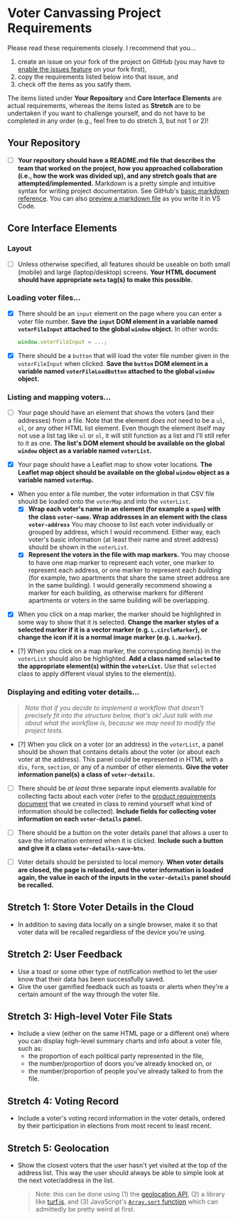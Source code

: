 # Voter Canvassing Project Requirements

Please read these requirements closely. I recommend that you...
1.  create an issue on your fork of the project on GitHub (you may have to [enable the issues feature](https://stackoverflow.com/a/16406283/123776) on your fork first),
2.  copy the requirements listed below into that issue, and
3.  check off the items as you satify them.

The items listed under **Your Repository** and **Core Interface Elements** are actual requirements, whereas the items listed as **Stretch** are to be undertaken if you want to challenge yourself, and do not have to be completed in any order (e.g., feel free to do stretch 3, but not 1 or 2)!

## Your Repository

* [ ] **Your repository should have a README.md file that describes the team that worked on the project, how you approached collaboration (i.e., how the work was divided up), and any stretch goals that are attempted/implemented.** Markdown is a pretty simple and intuitive syntax for writing project documentation. See GitHub's [basic markdown reference](https://docs.github.com/en/get-started/writing-on-github/getting-started-with-writing-and-formatting-on-github/basic-writing-and-formatting-syntax). You can also [preview a markdown file](https://code.visualstudio.com/docs/languages/markdown#_markdown-preview) as you write it in VS Code.

## Core Interface Elements

### Layout

* [ ] Unless otherwise specified, all features should be useable on both small (mobile) and large (laptop/desktop) screens. **Your HTML document should have appropriate `meta` tag(s) to make this possible.**

### Loading voter files...

* [x] There should be an `input` element on the page where you can enter a voter file number. **Save the `input` DOM element in a variable named `voterFileInput` attached to the global `window` object.** In other words:
  
  ```js
  window.voterFileInput = ...;
  ```

* [x] There should be a `button` that will load the voter file number given in the `voterFileInput` when clicked. **Save the `button` DOM element in a variable named `voterFileLoadButton` attached to the global `window` object.**

### Listing and mapping voters...

* [ ] Your page should have an element that shows the voters (and their addresses) from a file. Note that the element _does not_ need to be a `ul`, `ol`, or any other HTML list element. Even though the element itself may not use a list tag like `ul` or `ol`, it will still function as a list and I'll still refer to it as one. **The list's DOM element should be available on the global `window` object as a variable named `voterList`.**

* [x] Your page should have a Leaflet map to show voter locations. **The Leaflet map object should be available on the global `window` object as a variable named `voterMap`.**

* When you enter a file number, the voter information in that CSV file should be loaded onto the `voterMap` and into the `voterList`.
  * [x] **Wrap each voter's name in an element (for example a `span`) with the class `voter-name`. Wrap addresses in an element with the class `voter-address`** You may choose to list each voter individually or grouped by address, which I would recommend. Either way, each voter's basic information (at least their name and street address) should be shown in the `voterList`.
  * [x] **Represent the voters in the file with map markers.** You may choose to have one map marker to represent each voter, one marker to represent each address, or one marker to represent each _building_ (for example, two apartments that share the same street address are in the same building). I would generally recommend showing a marker for each building, as otherwise markers for different apartments or voters in the same building will be overlapping.

* [x] When you click on a map marker, the marker should be highlighted in some way to show that it is selected. **Change the marker styles of a selected marker if it is a vector marker (e.g. `L.circleMarker`), or change the icon if it is a normal image marker (e.g. `L.marker`).**

* [?] When you click on a map marker, the corresponding item(s) in the `voterList` should also be highlighted. **Add a class named `selected` to the appropriate element(s) within the `voterList`.** Use that `selected` class to apply different visual styles to the element(s).

### Displaying and editing voter details...

> _Note that if you decide to implement a workflow that doesn't precisely fit into the structure below, that's ok! Just talk with me about what the workflow is, because we may need to modify the project tests._

* [?] When you click on a voter (or an address) in the `voterList`, a panel should be shown that contains details about the voter (or about each voter at the address). This panel could be represented in HTML with a `div`, `form`, `section`, or any of a number of other elements. **Give the voter information panel(s) a class of `voter-details`.**

* [ ] There should be _at least_ three separate input elements available for collecting facts about each voter (refer to the [product requirements document](PRD.md) that we created in class to remind yourself what kind of information should be collected). **Include fields for collecting voter information on each `voter-details` panel.** 

* [ ] There should be a button on the voter details panel that allows a user to save the information entered when it is clicked. **Include such a button and give it a class `voter-details-save-btn`.**

* [ ] Voter details should be persisted to local memory. **When voter details are closed, the page is reloaded, and the voter information is loaded again, the value in each of the inputs in the `voter-details` panel should be recalled.**

## Stretch 1: Store Voter Details in the Cloud

* In addition to saving data locally on a single browser, make it so that voter data will be recalled regardless of the device you're using.

## Stretch 2: User Feedback

* Use a toast or some other type of notification method to let the user know that their data has been successfully saved.
* Give the user gamified feedback such as toasts or alerts when they're a certain amount of the way through the voter file.

## Stretch 3: High-level Voter File Stats

* Include a view (either on the same HTML page or a different one) where you can display high-level summary charts and info about a voter file, such as:
  * the proportion of each political party represented in the file,
  * the number/proportion of doors you've already knocked on, or
  * the number/proportion of people you've already talked to from the file.

## Stretch 4: Voting Record

* Include a voter's voting record information in the voter details, ordered by their participation in elections from most recent to least recent.

## Stretch 5: Geolocation

* Show the closest voters that the user hasn't yet visited at the top of the address list. This way the user should always be able to simple look at the next voter/address in the list.

  > Note: this can be done using (1) the [geolocation API](https://developer.mozilla.org/en-US/docs/Web/API/Geolocation_API), (2) a library like [turf.js](https://turfjs.org/), and (3) JavaScript's [`Array.sort` function](https://developer.mozilla.org/en-US/docs/Web/JavaScript/Reference/Global_Objects/Array/sort) which can admittedly be pretty weird at first.